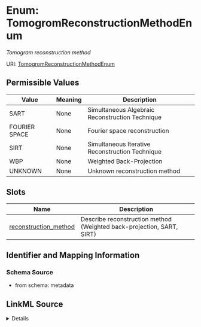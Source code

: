 # Enum: TomogromReconstructionMethodEnum




_Tomogram reconstruction method_



URI: [TomogromReconstructionMethodEnum](TomogromReconstructionMethodEnum.md)

## Permissible Values

| Value | Meaning | Description |
| --- | --- | --- |
| SART | None | Simultaneous Algebraic Reconstruction Technique |
| FOURIER SPACE | None | Fourier space reconstruction |
| SIRT | None | Simultaneous Iterative Reconstruction Technique |
| WBP | None | Weighted Back-Projection |
| UNKNOWN | None | Unknown reconstruction method |




## Slots

| Name | Description |
| ---  | --- |
| [reconstruction_method](reconstruction_method.md) | Describe reconstruction method (Weighted back-projection, SART, SIRT) |






## Identifier and Mapping Information







### Schema Source


* from schema: metadata






## LinkML Source

<details>
```yaml
name: tomogrom_reconstruction_method_enum
description: Tomogram reconstruction method
from_schema: metadata
rank: 1000
permissible_values:
  SART:
    text: SART
    description: Simultaneous Algebraic Reconstruction Technique
  FOURIER SPACE:
    text: FOURIER SPACE
    description: Fourier space reconstruction
  SIRT:
    text: SIRT
    description: Simultaneous Iterative Reconstruction Technique
  WBP:
    text: WBP
    description: Weighted Back-Projection
  UNKNOWN:
    text: UNKNOWN
    description: Unknown reconstruction method

```
</details>
